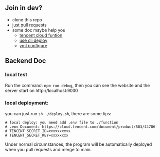 ## Join in dev?
- clone this repo
- just pull requests
- some doc maybe help you
    - [tencent cloud funtion](https://cloud.tencent.com/document/product/583/56114)
    - [use cli deploy](https://www.serverless.com/framework/docs/providers/tencent)
    - [yml configure](https://github.com/serverless-components/tencent-scf/blob/master/docs/configure.md)

## Backend Doc
### local test
Run the command: `npm run debug`, then you can see the website and the server start on http://localhost:9000

### local deployment:

you can just run `sh ./deploy.sh`, there are some tips:
```
# local deploy: you need add .env file to ./function
# .env Document: https://cloud.tencent.com/document/product/583/44786
# TENCENT_SECRET_ID=xxxxxxxxxx
# TENCENT_SECRET_KEY=xxxxxxxx
```

Under normal circumstances, the program will be automatically deployed when you pull requests and merge to main.
